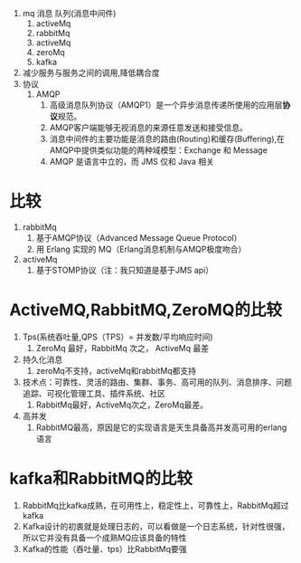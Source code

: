 1. mq 消息 队列(消息中间件)
	1. activeMq
	2. rabbitMq
	3. activeMq
	4. zeroMq
	5. kafka
2. 减少服务与服务之间的调用,降低耦合度
3. 协议
	1. AMQP
		1. 高级消息队列协议（AMQP1）是一个异步消息传递所使用的应用层**协议**规范。
		2. AMQP客户端能够无视消息的来源任意发送和接受信息。
		3. 消息中间件的主要功能是消息的路由(Routing)和缓存(Buffering),在AMQP中提供类似功能的两种域模型：Exchange 和 Message 
		4.  AMQP 是语言中立的，而 JMS 仅和 Java 相关
# 比较 #
1. rabbitMq 
	1. 基于AMQP协议（Advanced Message Queue Protocol）
	2. 用 Erlang 实现的 MQ（Erlang消息机制与AMQP极度吻合）
2. activeMq
	1. 基于STOMP协议（注：我只知道是基于JMS api）


# ActiveMQ,RabbitMQ,ZeroMQ的比较 #
1. Tps(系统吞吐量,QPS（TPS）= 并发数/平均响应时间)
	1. ZeroMq 最好，RabbitMq 次之， ActiveMq 最差
2. 持久化消息
	1. zeroMq不支持，activeMq和rabbitMq都支持
3.  技术点：可靠性、灵活的路由、集群、事务、高可用的队列、消息排序、问题追踪、可视化管理工具、插件系统、社区 
	1. RabbitMq最好，ActiveMq次之，ZeroMq最差。 	
4. 高并发
	1. RabbitMQ最高，原因是它的实现语言是天生具备高并发高可用的erlang语言

# kafka和RabbitMQ的比较 #
1. RabbitMq比kafka成熟，在可用性上，稳定性上，可靠性上，RabbitMq超过kafka
2. Kafka设计的初衷就是处理日志的，可以看做是一个日志系统，针对性很强，所以它并没有具备一个成熟MQ应该具备的特性
3. Kafka的性能（吞吐量、tps）比RabbitMq要强




